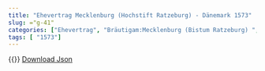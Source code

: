 ```yaml
---
title: "Ehevertrag Mecklenburg (Hochstift Ratzeburg) - Dänemark 1573"
slug: ="g-41"
categories: ["Ehevertrag", "Bräutigam:Mecklenburg (Bistum Ratzeburg) ", "Braut: Dänemark", "Eheschließung vollzogen?:Ja", "verschiedenkonfessionelle Ehe?:Nein", "Dynastie Bräutigam:Mecklenburg", "Akteur Bräutigam:Mecklenburg", "Akteur Braut:Oldenburg (Dänemark)", "Textbezug?:nein", "Ständisch?:nein", "Ratifikation?:ja", "Sonstiges?:ja", "Bräutigam:Mecklenburg (Bistum Ratzeburg) ", "Braut: Dänemark"]
tags: [ "1573"]
---
```

<!--more-->
{{<v202>}}
[Download Json](/vertraege/vertrag-41.json)